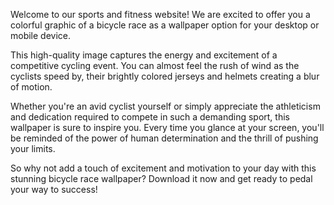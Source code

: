 <!--
Write me content for website with wallpaper "A colorful graphic of a bicycle race for a sports or fitness website"
-->

<!--font:Open Sans.-->

Welcome to our sports and fitness website! We are excited to offer you a colorful graphic of a bicycle race as a wallpaper option for your desktop or mobile device.

This high-quality image captures the energy and excitement of a competitive cycling event. You can almost feel the rush of wind as the cyclists speed by, their brightly colored jerseys and helmets creating a blur of motion.

Whether you're an avid cyclist yourself or simply appreciate the athleticism and dedication required to compete in such a demanding sport, this wallpaper is sure to inspire you. Every time you glance at your screen, you'll be reminded of the power of human determination and the thrill of pushing your limits.

So why not add a touch of excitement and motivation to your day with this stunning bicycle race wallpaper? Download it now and get ready to pedal your way to success!
